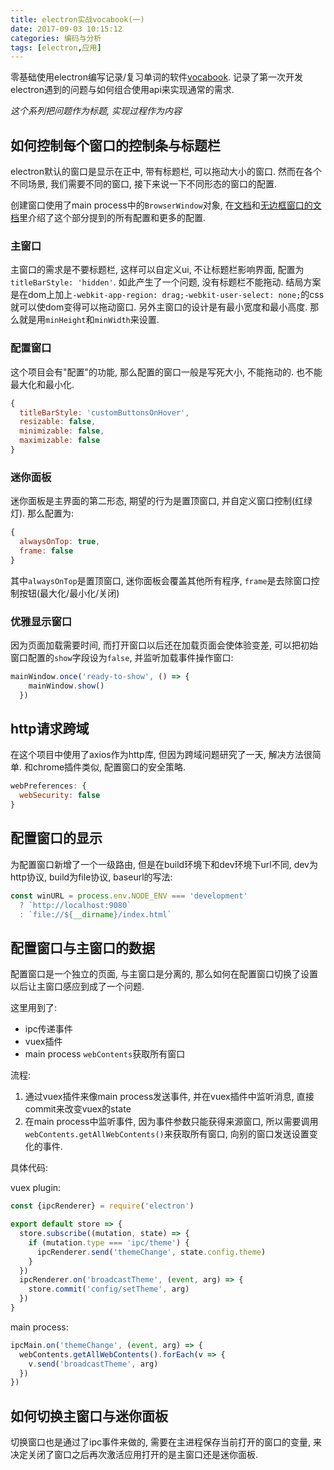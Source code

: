 ```yaml
---
title: electron实战vocabook(一)
date: 2017-09-03 10:15:12
categories: 编码与分析
tags: [electron,应用]
---
```

零基础使用electron编写记录/复习单词的软件[vocabook](https://github.com/fjonas/lock-on). 记录了第一次开发electron遇到的问题与如何组合使用api来实现通常的需求.

<!--more-->

*这个系列把问题作为标题, 实现过程作为内容*

## 如何控制每个窗口的控制条与标题栏

electron默认的窗口是显示在正中, 带有标题栏, 可以拖动大小的窗口. 然而在各个不同场景, 我们需要不同的窗口, 接下来说一下不同形态的窗口的配置.

创建窗口使用了main process中的`BrowserWindow`对象, 在[文档](https://electron.atom.io/docs/api/browser-window/)和[无边框窗口的文档](https://electron.atom.io/docs/api/frameless-window/#alternatives-on-macos)里介绍了这个部分提到的所有配置和更多的配置.

### 主窗口

主窗口的需求是不要标题栏, 这样可以自定义ui, 不让标题栏影响界面, 配置为`titleBarStyle: 'hidden'`. 如此产生了一个问题, 没有标题栏不能拖动. 结局方案是在dom上加上`-webkit-app-region: drag;-webkit-user-select: none;`的css就可以使dom变得可以拖动窗口. 另外主窗口的设计是有最小宽度和最小高度. 那么就是用`minHeight`和`minWidth`来设置.

### 配置窗口

这个项目会有"配置"的功能, 那么配置的窗口一般是写死大小, 不能拖动的. 也不能最大化和最小化.

```js
{
  titleBarStyle: 'customButtonsOnHover',
  resizable: false,
  minimizable: false,
  maximizable: false
}
```

### 迷你面板

迷你面板是主界面的第二形态, 期望的行为是置顶窗口, 并自定义窗口控制(红绿灯). 那么配置为:

```js
{
  alwaysOnTop: true,
  frame: false
}
```

其中`alwaysOnTop`是置顶窗口, 迷你面板会覆盖其他所有程序, `frame`是去除窗口控制按钮(最大化/最小化/关闭)

### 优雅显示窗口

因为页面加载需要时间, 而打开窗口以后还在加载页面会使体验变差, 可以把初始窗口配置的`show`字段设为`false`, 并监听加载事件操作窗口:

```js
mainWindow.once('ready-to-show', () => {
    mainWindow.show()
  })
```

## http请求跨域

在这个项目中使用了axios作为http库, 但因为跨域问题研究了一天, 解决方法很简单. 和chrome插件类似, 配置窗口的安全策略.

```js
webPreferences: {
  webSecurity: false
}
```

## 配置窗口的显示

为配置窗口新增了一个一级路由, 但是在build环境下和dev环境下url不同, dev为http协议, build为file协议, baseurl的写法:

```js
const winURL = process.env.NODE_ENV === 'development'
  ? `http://localhost:9080`
  : `file://${__dirname}/index.html`
```

## 配置窗口与主窗口的数据

配置窗口是一个独立的页面, 与主窗口是分离的, 那么如何在配置窗口切换了设置以后让主窗口感应到成了一个问题.

这里用到了: 

+ ipc传递事件
+ vuex插件
+ main process `webContents`获取所有窗口

流程:

1. 通过vuex插件来像main process发送事件, 并在vuex插件中监听消息, 直接commit来改变vuex的state
2. 在main process中监听事件, 因为事件参数只能获得来源窗口, 所以需要调用`webContents.getAllWebContents()`来获取所有窗口, 向别的窗口发送设置变化的事件.

具体代码:

vuex plugin:

```js
const {ipcRenderer} = require('electron')

export default store => {
  store.subscribe((mutation, state) => {
    if (mutation.type === 'ipc/theme') {
      ipcRenderer.send('themeChange', state.config.theme)
    }
  })
  ipcRenderer.on('broadcastTheme', (event, arg) => {
    store.commit('config/setTheme', arg)
  })
}
```

main process:

```js
ipcMain.on('themeChange', (event, arg) => {
  webContents.getAllWebContents().forEach(v => {
    v.send('broadcastTheme', arg)
  })
})
```

## 如何切换主窗口与迷你面板

切换窗口也是通过了ipc事件来做的, 需要在主进程保存当前打开的窗口的变量, 来决定关闭了窗口之后再次激活应用打开的是主窗口还是迷你面板.